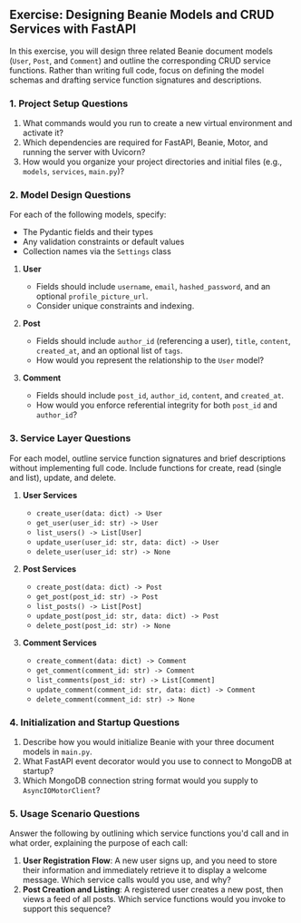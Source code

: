 ## Exercise: Designing Beanie Models and CRUD Services with FastAPI

In this exercise, you will design three related Beanie document models (`User`, `Post`, and `Comment`) and outline the corresponding CRUD service functions. Rather than writing full code, focus on defining the model schemas and drafting service function signatures and descriptions.

### 1. Project Setup Questions

1. What commands would you run to create a new virtual environment and activate it?
2. Which dependencies are required for FastAPI, Beanie, Motor, and running the server with Uvicorn?
3. How would you organize your project directories and initial files (e.g., `models`, `services`, `main.py`)?

### 2. Model Design Questions

For each of the following models, specify:

* The Pydantic fields and their types
* Any validation constraints or default values
* Collection names via the `Settings` class

1. **User**

   * Fields should include `username`, `email`, `hashed_password`, and an optional `profile_picture_url`.
   * Consider unique constraints and indexing.

2. **Post**

   * Fields should include `author_id` (referencing a user), `title`, `content`, `created_at`, and an optional list of `tags`.
   * How would you represent the relationship to the `User` model?

3. **Comment**

   * Fields should include `post_id`, `author_id`, `content`, and `created_at`.
   * How would you enforce referential integrity for both `post_id` and `author_id`?

### 3. Service Layer Questions

For each model, outline service function signatures and brief descriptions without implementing full code. Include functions for create, read (single and list), update, and delete.

1. **User Services**

   * `create_user(data: dict) -> User`
   * `get_user(user_id: str) -> User`
   * `list_users() -> List[User]`
   * `update_user(user_id: str, data: dict) -> User`
   * `delete_user(user_id: str) -> None`

2. **Post Services**

   * `create_post(data: dict) -> Post`
   * `get_post(post_id: str) -> Post`
   * `list_posts() -> List[Post]`
   * `update_post(post_id: str, data: dict) -> Post`
   * `delete_post(post_id: str) -> None`

3. **Comment Services**

   * `create_comment(data: dict) -> Comment`
   * `get_comment(comment_id: str) -> Comment`
   * `list_comments(post_id: str) -> List[Comment]`
   * `update_comment(comment_id: str, data: dict) -> Comment`
   * `delete_comment(comment_id: str) -> None`

### 4. Initialization and Startup Questions

1. Describe how you would initialize Beanie with your three document models in `main.py`.
2. What FastAPI event decorator would you use to connect to MongoDB at startup?
3. Which MongoDB connection string format would you supply to `AsyncIOMotorClient`?

### 5. Usage Scenario Questions

Answer the following by outlining which service functions you'd call and in what order, explaining the purpose of each call:

1. **User Registration Flow**: A new user signs up, and you need to store their information and immediately retrieve it to display a welcome message. Which service calls would you use, and why?
2. **Post Creation and Listing**: A registered user creates a new post, then views a feed of all posts. Which service functions would you invoke to support this sequence?
